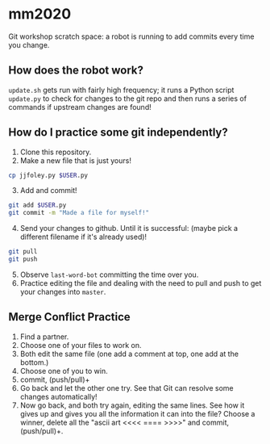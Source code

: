 # mm2020
Git workshop scratch space: a robot is running to add commits every time you change.

## How does the robot work?

``update.sh`` gets run with fairly high frequency; it runs a Python script ``update.py`` to check for changes to the git repo and then runs a series of commands if upstream changes are found!

## How do I practice some git independently?

1. Clone this repository.
2. Make a new file that is just yours!
```bash
cp jjfoley.py $USER.py
```
3. Add and commit!
```bash
git add $USER.py
git commit -m "Made a file for myself!"
```
4. Send your changes to github. Until it is successful: (maybe pick a different filename if it's already used)!
```bash
git pull
git push
```
5. Observe ``last-word-bot`` committing the time over you.
6. Practice editing the file and dealing with the need to pull and push to get your changes into ``master``.

## Merge Conflict Practice

1. Find a partner.
1. Choose one of your files to work on.
1. Both edit the same file (one add a comment at top, one add at the bottom.)
1. Choose one of you to win.
1. commit, (push/pull)+
1. Go back and let the other one try. See that Git can resolve some changes automatically!
1. Now go back, and both try again, editing the same lines. See how it gives up and gives you all the information it can into the file? Choose a winner, delete all the "ascii art <<<< ==== >>>>" and commit, (push/pull)+.
